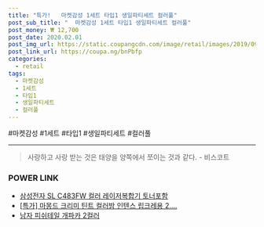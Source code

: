 ```yaml
--- 
title: "특가!   마켓감성 1세트 타입1 생일파티세트 컬러풀" 
post_sub_title: "  마켓감성 1세트 타입1 생일파티세트 컬러풀" 
post_money: ₩ 12,700 
post_date: 2020.02.01 
post_img_url: https://static.coupangcdn.com/image/retail/images/2019/09/24/9/8/b83ce275-a13a-4a32-b068-861d6ddd2293.jpg 
post_link_url: https://coupa.ng/bnPbfp 
categories: 
  - retail 
tags: 
  - 마켓감성 
  - 1세트 
  - 타입1 
  - 생일파티세트 
  - 컬러풀 
--- 
```

  #마켓감성 #1세트 #타입1 #생일파티세트 #컬러풀 
<hr> 

> 사랑하고 사랑 받는 것은 태양을 양쪽에서 쪼이는 것과 같다. - 비스코트 


### POWER LINK

* <a href="https://blog.naver.com/santokki14/221780274650" target="_blank">삼성전자 SL C483FW 컬러 레이저복합기 토너포함</a>
* <a href="https://blog.naver.com/sakai111/221785891089" target="_blank">[특가] 마몽드 크리미 틴트 컬러밤 인텐스 립크레용 2....</a>
* <a href="https://blog.naver.com/fasyy4321/221787960693" target="_blank">남자 피쉬테일 개파카 2컬러</a>
